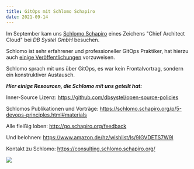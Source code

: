 ```yaml
---
title: GitOps mit Schlomo Schapiro
date: 2021-09-14
---
```


Im September kam uns [Schlomo Schapiro](https://schlomo.schapiro.org/) eines Zeichens "Chief Architect Cloud" bei _DB Systel GmbH_ besuchen.

Schlomo ist sehr erfahrener und professioneller GitOps Praktiker, hat hierzu auch [einige Veröffentlichungen](https://schlomo.schapiro.org/p/5-devops-principles.html#materials) vorzuweisen.

Schlomo sprach mit uns über GitOps, es war kein Frontalvortrag, sondern ein konstruktiver Austausch.

***Hier einige Resourcen, die Schlomo mit uns geteilt hat:***

Inner-Source Lizenz: https://github.com/dbsystel/open-source-policies

Schlomos Publikationen und Vorträge: https://schlomo.schapiro.org/p/5-devops-principles.html#materials

Alle fleißig loben: http://go.schapiro.org/feedback

Und belohnen: https://www.amazon.de/hz/wishlist/ls/9IGVDETS7W9I 

Kontakt zu Schlomo: https://consulting.schlomo.schapiro.org/


![](https://avatars.githubusercontent.com/u/75850488)
